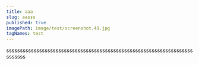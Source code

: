 ```yaml
---
title: aaa
slug: aasss
published: true
imagePath: image/test/screenshot.49.jpg
tagNames: test
---
```

sssssssssssssssssssssssssssssssssssssssssssssssssssssssssssssssssssssssssss